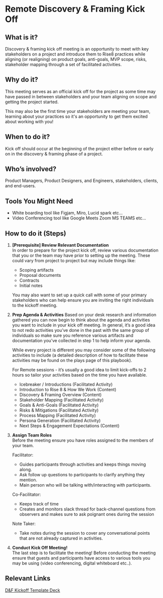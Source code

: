 # Remote Discovery & Framing Kick Off

## What is it?
Discovery & framing kick off meeting is an opportunity to meet with key stakeholders on a project and introduce them to Rise8 practices while aligning (or realigning) on product goals, anti-goals, MVP scope, risks, stakeholder mapping through a set of facilitated activities. 


## Why do it?
This meeting serves as an official kick off for the project as some time may have passed in between stakeholders and your team aligning on scope and getting the project started.

This may also be the first time your stakeholders are meeting your team, learning about your practices so it's an opportunity to get them excited about working with you!


## When to do it? 
Kick off should occur at the beginning of the project either before or early on in the discovery & framing phase of a project.


## Who’s involved? 
Product Managers, Product Designers, and Engineers, stakeholders, clients, and end-users. 


## Tools You Might Need
  * White boarding tool like Figjam, Miro, Lucid spark etc… 
  * Video Conferencing tool like Google Meets Zoom  MS TEAMS etc…


## How to do it (Steps)

1. **[Prerequisite] Review Relevant Documentation**  
   In order to prepare for the project kick off,  review various documentation that you or the team may have prior to setting up the meeting. These could vary from project to project but may include things like:  
   * Scoping artifacts
   * Proposal documents
   * Contracts
   * Initial notes

   You may also want to set up a quick call with some of your primary stakeholders who can help ensure you are inviting the right individuals to the kickoff meeting. 

2. **Prep Agenda & Activities**
   Based on your desk research and information gathered you can now begin to think about the agenda and activities you want to include in your kick off meeting. In general, it’s a good idea to not redo activities you’ve done in the past with the same group of individuals so make sure you reference various artifacts and documentation you’ve collected in step 1 to help inform your agenda. 

   While every project is different you may consider some of the following activities to include (a detailed description of how to facilitate these activities may be found on the plays page of this playbook). 

   For Remote sessions - it’s usually a good idea to limit kick-offs to 2 hours so tailor your activities based on the time you have available.  
   * Icebreaker / Introductions (Facilitated Activity)
   * Introduction to Rise 8 & How We Work (Content)
   * Discovery & Framing Overview (Content)
   * Stakeholder Mapping (Facilitated Activity)
   * Goals & Anti-Goals (Facilitated Activity)
   * Risks & Mitigations (Facilitated Activity)
   * Process Mapping (Facilitated Activity)
   * Persona Generation (Facilitated Activity)
   * Next Steps & Engagement Expectations (Content)

3. **Assign Team Roles**  
   Before the meeting ensure you have roles assigned to the members of your team.  

   Facilitator:  
   * Guides participants through activities and keeps things moving along.  
   * Ask follow up questions to participants to clarify anything they mention.  
   * Main person who will be talking with/interacting with participants.

   Co-Facilitator:   
   * Keeps track of time
   * Creates and monitors slack thread for back-channel questions from observers and makes sure to ask poignant ones during the session

   Note Taker:  
   * Take notes during the session to cover any conversational points that are not already captured in activities.

4. **Conduct Kick Off Meeting!**  
   The last step is to facilitate the meeting! Before conducting the meeting ensure that guests and participants have access to various tools you may be using (video conferencing, digital whiteboard etc..). 

## Relevant Links
[D&F Kickoff Template Deck](https://docs.google.com/presentation/d/16M3kizDETP3PqC5QbIBiCi-qyGGl3KqeuKX3RiKcvgQ/edit#slide=id.g1a7992785c5_0_2328)  
